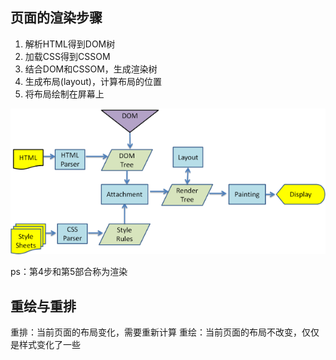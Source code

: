 ## 页面的渲染步骤
1. 解析HTML得到DOM树
2. 加载CSS得到CSSOM
3. 结合DOM和CSSOM，生成渲染树
4. 生成布局(layout)，计算布局的位置
5. 将布局绘制在屏幕上

![](./render.png)   

ps：第4步和第5部合称为渲染  

## 重绘与重排  
重排：当前页面的布局变化，需要重新计算 
重绘：当前页面的布局不改变，仅仅是样式变化了一些
